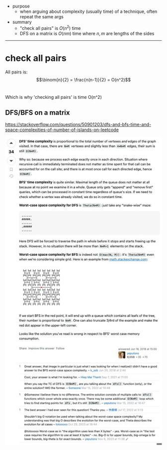 - purpose
	- when arguing about complexity (usually time) of a technique, often repeat the same args
- summary
	- "check all pairs" is $O(n^2)$ time
	- DFS on a matrix is $O(nm)$ time where $n,m$ are lengths of the sides


---
# check all pairs

All pairs is: $$\binom{n}{2} = \frac{n(n-1)}{2} = O(n^2)$$ 

Which is why 'checking all pairs' is time O(n^2)




## DFS/BFS on a matrix

https://stackoverflow.com/questions/50901203/dfs-and-bfs-time-and-space-complexities-of-number-of-islands-on-leetcode


![](../!assets/attachments/Pasted%20image%2020240304185345.png)
